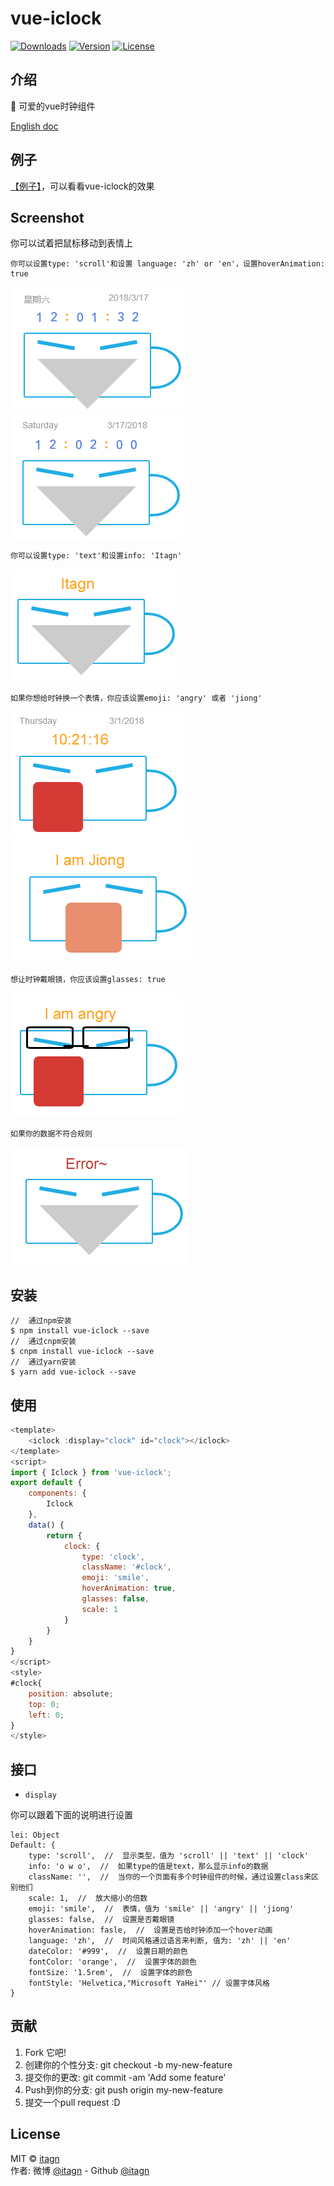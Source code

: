 ﻿# vue-iclock
<p>
  <a href="https://www.npmjs.com/package/vue-iclock.svg"><img src="https://img.shields.io/npm/dm/vue-iclock.svg" alt="Downloads"></a>
  <a href="https://www.npmjs.com/package/vue-iclock.svg"><img src="https://img.shields.io/npm/v/vue-iclock.svg" alt="Version"></a>
  <a href="https://www.npmjs.com/package/vue-iclock.svg"><img src="https://img.shields.io/npm/l/vue-iclock.svg" alt="License"></a>
</p>

## 介绍
:rocket: 可爱的vue时钟组件  

[English doc](https://github.com/itagn/vue-iclock/blob/master/README.md)  
## 例子
[【例子】](https://itagn.github.io/vue-iclock/dist/index)，可以看看vue-iclock的效果  

## Screenshot
你可以试着把鼠标移动到表情上

    你可以设置type: 'scroll'和设置 language: 'zh' or 'en'，设置hoverAnimation: true

![clock-zh.png](https://github.com/itagn/vue-iclock/raw/master/img/clock-zh.png) ![clock-en.png](https://github.com/itagn/vue-iclock/raw/master/img/clock-en.png)

    你可以设置type: 'text'和设置info: 'Itagn' 

![text.png](https://github.com/itagn/vue-iclock/raw/master/img/text.png)

    如果你想给时钟换一个表情，你应该设置emoji: 'angry' 或者 'jiong'

![angry.png](https://github.com/itagn/vue-iclock/raw/master/img/angry.png) ![jiong.png](https://github.com/itagn/vue-iclock/raw/master/img/jiong.png)

    想让时钟戴眼镜，你应该设置glasses: true

![glasses.png](https://github.com/itagn/vue-iclock/raw/master/img/glasses.png)

    如果你的数据不符合规则

![error.png](https://github.com/itagn/vue-iclock/raw/master/img/error.png)

## 安装
```text
//  通过npm安装
$ npm install vue-iclock --save
//  通过cnpm安装
$ cnpm install vue-iclock --save
//  通过yarn安装
$ yarn add vue-iclock --save
```
## 使用
```javascript
<template>
    <iclock :display="clock" id="clock"></iclock>
</template>
<script>
import { Iclock } from 'vue-iclock';
export default {
    components: {
        Iclock
    },
    data() {
        return {
            clock: {
                type: 'clock',
                className: '#clock',
                emoji: 'smile',
                hoverAnimation: true,
                glasses: false,
                scale: 1
            }
        }
    }
}
</script>
<style>
#clock{
    position: absolute;
    top: 0;
    left: 0;
}
</style>
```
## 接口
- `display`  

你可以跟着下面的说明进行设置  

    lei: Object
    Default: {
        type: 'scroll',  //  显示类型，值为 'scroll' || 'text' || 'clock'
        info: 'o w o',  //  如果type的值是text，那么显示info的数据
        className: '',  //  当你的一个页面有多个时钟组件的时候，通过设置class来区别他们
        scale: 1,  //  放大缩小的倍数
        emoji: 'smile',  //  表情，值为 'smile' || 'angry' || 'jiong'
        glasses: false,  //  设置是否戴眼镜
        hoverAnimation: fasle,  //  设置是否给时钟添加一个hover动画
        language: 'zh',  //  时间风格通过语言来判断, 值为: 'zh' || 'en'
        dateColor: '#999',  //  设置日期的颜色
        fontColor: 'orange',  //  设置字体的颜色
        fontSize: '1.5rem',  //  设置字体的颜色
        fontStyle: 'Helvetica,"Microsoft YaHei"' // 设置字体风格
    }

## 贡献

1. Fork 它吧!
1. 创建你的个性分支: git checkout -b my-new-feature
1. 提交你的更改: git commit -am 'Add some feature'
1. Push到你的分支: git push origin my-new-feature
1. 提交一个pull request :D

## License
MIT © [itagn][1]  
作者: 微博 [@itagn][2] - Github [@itagn][3] 

[1]: https://www.npmjs.com/~itagn
[2]: https://weibo.com/p/1005053782707172
[3]: https://github.com/itagn



